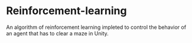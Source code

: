 # Reinforcement-learning
An algorithm of reinforcement learning impleted to control the behavior of an agent that has to clear a maze in Unity.

